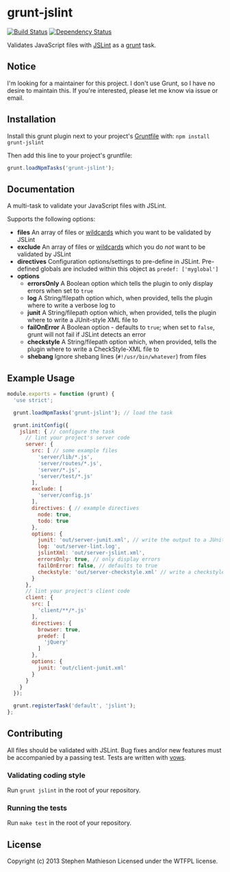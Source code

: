 # grunt-jslint

[![Build Status](https://travis-ci.org/stephenmathieson/grunt-jslint.png?branch=master)](https://travis-ci.org/stephenmathieson/grunt-jslint) [![Dependency Status](https://gemnasium.com/stephenmathieson/grunt-jslint.png)](https://gemnasium.com/stephenmathieson/grunt-jslint)

Validates JavaScript files with [JSLint] as a [grunt] task.

## Notice

  I'm looking for a maintainer for this project.  I don't use Grunt, so I have no desire to maintain this.  If you're interested, please let me know via issue or email.

## Installation
Install this grunt plugin next to your project's [Gruntfile][getting_started] with: `npm install grunt-jslint`

Then add this line to your project's gruntfile:

```javascript
grunt.loadNpmTasks('grunt-jslint');
```

## Documentation

A multi-task to validate your JavaScript files with JSLint.

Supports the following options:

- **files** An array of files or [wildcards] which you want to be validated by JSLint
- **exclude** An array of files or [wildcards] which you do *not* want to be validated by JSLint
- **directives** Configuration options/settings to pre-define in JSLint.  Pre-defined globals are included within this object as `predef: ['myglobal']`
- **options**
    - **errorsOnly** A Boolean option which tells the plugin to only display errors when set to `true`
    - **log** A String/filepath option which, when provided, tells the plugin where to write a verbose log to
    - **junit** A String/filepath option which, when provided, tells the plugin where to write a JUnit-style XML file to
    - **failOnError** A Boolean option - defaults to `true`; when set to `false`, grunt will not fail if JSLint detects an error
    - **checkstyle** A String/filepath option which, when provided, tells the plugin where to write a CheckStyle-XML file to
    - **shebang** Ignore shebang lines (`#!/usr/bin/whatever`) from files


## Example Usage

```javascript
module.exports = function (grunt) {
  'use strict';

  grunt.loadNpmTasks('grunt-jslint'); // load the task

  grunt.initConfig({
    jslint: { // configure the task
      // lint your project's server code
      server: {
        src: [ // some example files
          'server/lib/*.js',
          'server/routes/*.js',
          'server/*.js',
          'server/test/*.js'
        ],
        exclude: [
          'server/config.js'
        ],
        directives: { // example directives
          node: true,
          todo: true
        },
        options: {
          junit: 'out/server-junit.xml', // write the output to a JUnit XML
          log: 'out/server-lint.log',
          jslintXml: 'out/server-jslint.xml',
          errorsOnly: true, // only display errors
          failOnError: false, // defaults to true
          checkstyle: 'out/server-checkstyle.xml' // write a checkstyle-XML
        }
      },
      // lint your project's client code
      client: {
        src: [
          'client/**/*.js'
        ],
        directives: {
          browser: true,
          predef: [
            'jQuery'
          ]
        },
        options: {
          junit: 'out/client-junit.xml'
        }
      }
    }
  });

  grunt.registerTask('default', 'jslint');
};
```

## Contributing

All files should be validated with JSLint.  Bug fixes and/or new features must be accompanied by a passing test.  Tests are written with [vows](http://vowsjs.org/).

### Validating coding style

Run `grunt jslint` in the root of your repository.

### Running the tests

Run `make test` in the root of your repository.

## License
Copyright (c) 2013 Stephen Mathieson
Licensed under the WTFPL license.

[npm_registry_page]: http://search.npmjs.org/#/grunt-jslint
[grunt]: http://gruntjs.com/
[getting_started]: http://gruntjs.com/getting-started#the-gruntfile
[wildcards]: http://gruntjs.com/configuring-tasks#files
[JSLint]: https://github.com/douglascrockford/JSLint
